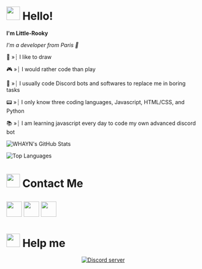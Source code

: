 # <img src="https://img.icons8.com/nolan/64/v-live.png" width="35"/> Hello!
**I'm Little-Rooky**        

*I'm a developer from Paris 🥖*

📃 »┊ I like to draw

🎮 »┊ I would rather code than play

🥱 »┊ I usually code Discord bots and softwares to replace me in boring tasks

📟 »┊ I only know three coding languages, Javascript, HTML/CSS, and Python

📚 »┊ I am learning javascript every day to code my own advanced discord bot

![WHAYN's GitHub Stats](https://github-readme-stats.vercel.app/api?username=LittleRooky&show_icons=true&hide=contribs,prs&cache_seconds=86400&theme=tokyonight)

![Top Languages](https://github-readme-stats.vercel.app/api/top-langs/?username=LittleRooky&theme=tokyonight)


# <img src="https://img.icons8.com/nolan/64/contact-card.png" width="35"/> Contact Me
<a href="https://www.youtube.com/channel/UCjc56_z0Gj4h1SP5DZGUKcg"><img src="https://img.icons8.com/nolan/64/youtube-play.png" width="40"></a> <a href="https://discord.gg/EMGnWbDYPu"><img src="https://img.icons8.com/nolan/64/discord-logo.png" width="40"></a> <a href="https://paypal.me/Jessyblg"><img src="https://img.icons8.com/nolan/64/paypal.png" width="40"></a>
-----
# <img src="https://img.icons8.com/nolan/64/help.png" width="35"/> Help me

<p align="center"> <a href="https://discord.gg/EMGnWbDYPu"><img src="https://canary.discordapp.com/api/guilds/817811272431173693/embed.png" alt="Discord server"></a></p>
